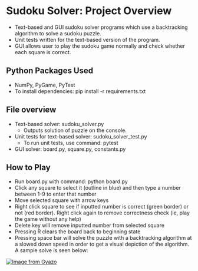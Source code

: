 # Sudoku Solver: Project Overview
* Text-based and GUI sudoku solver programs which use a backtracking algorithm to solve a sudoku puzzle.
* Unit tests written for the text-based version of the program.
* GUI allows user to play the sudoku game normally and check whether each square is correct.

## Python Packages Used
* NumPy, PyGame, PyTest
* To install dependencies: pip install -r requirements.txt

## File overview
* Text-based solver: sudoku_solver.py
  * Outputs solution of puzzle on the console.
* Unit tests for text-based solver: sudoku_solver_test.py
  * To run unit tests, use command: pytest
* GUI solver: board.py, square.py, constants.py

## How to Play
* Run board.py with command: python board.py
* Click any square to select it (outline in blue) and then type a number between 1-9 to enter that number
* Move selected square with arrow keys
* Right click square to see if inputted number is correct (green border) or not (red border). Right click again to remove correctness check (ie, play the game without any help)
* Delete key will remove inputted number from selected square
* Pressing R clears the board back to beginning state
* Pressing space bar will solve the puzzle with a backtracking algorithm at a slowed down speed in order to get a visual depiction of the algorithm. A sample solve is seen below:


[![Image from Gyazo](https://i.gyazo.com/198a90e152d286dc49540b87fd0f310d.gif)](https://gyazo.com/198a90e152d286dc49540b87fd0f310d)
